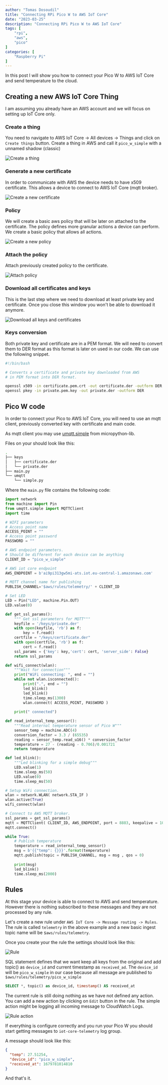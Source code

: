 ```yaml
---
author: "Tomas Dosoudil"
title: "Connecting RPi Pico W to AWS IoT Core"
date: "2023-03-25"
description: "Connecting RPi Pico W to AWS IoT Core"
tags: [
    "rpi",
    "aws",
    "pico"
]
categories: [
    "Raspberry Pi"
]
---
```


In this post I will show you how to connect your Pico W to AWS IoT Core and send 
temperature to the cloud.

## Creating a new AWS IoT Core Thing

I am assuming you already have an AWS account and we will focus on setting up 
IoT Core only.

### Create a thing
You need to navigate to AWS IoT Core -> All devices -> Things and click on `Create things` button.
Create a thing in AWS and call it `pico_w_simple` with a unnamed shadow (classic)

![Create a thing](/post_images/2023-03-25/thing-create.png)

### Generate a new certificate
In order to communicate with AWS the device needs to have x509 certificate. This allows a device 
to connect to AWS IoT Core (mqtt broker). 

![Create a new certificate](/post_images/2023-03-25/thing-new-cert.png)

### Policy
We will create a basic aws policy that will be later on attached to the certificate. The policy
defines more granular actions a device can perform. We create a basic policy that allows all actions.

![Create a new policy](/post_images/2023-03-25/new-policy.png)

### Attach the policy
Attach previously created policy to the certificate.

![Attach policy](/post_images/2023-03-25/attach-policy.png)

### Download all certificates and keys
This is the last step where we need to download at least private key and certificate. Once you close this window you won't be able to download it anymore.

![Download all keys and certificates](/post_images/2023-03-25/download-keys.png)

### Keys conversion 
Both private key and certificate are in a PEM format. We will need to convert them to DER format as this format is later on used in our code. We can use the following snippet.

```bash
#!/bin/bash

# Converts a certificate and private key downloaded from AWS 
# in PEM format into DER format.

openssl x509 -in certificate.pem.crt -out certificate.der -outform DER
openssl pkey -in private.pem.key -out private.der -outform DER

```


## Pico W code

In order to connect your Pico to AWS IoT Core, you will need to use an mqtt client, 
previously converted key with certificate and main code.

As mqtt client you may use [umqtt.simple](https://github.com/micropython/micropython-lib/blob/master/micropython/umqtt.simple/umqtt/simple.py) from micropython-lib.

Files on your should look like this:

```bash
.
├── keys
│   ├── certificate.der
│   └── private.der
├── main.py
└── umqtt
    └── simple.py
```

Where the `main.py` file contains the following code:

```python
import network
from machine import Pin
from umqtt.simple import MQTTClient
import time

# WIFI parameters
# Access point name
ACCESS_POINT = ""
# Access point password
PASSWORD = ""

# AWS endpoint parameters.
# Should be different for each device can be anything
CLIENT_ID = "pico_w_simple"

# AWS iot core endpoint
AWS_ENDPOINT = b'ai9pi313gw5mi-ats.iot.eu-central-1.amazonaws.com'

# MQTT channel name for publishing
PUBLISH_CHANNEL='$aws/rules/telemetry/' + CLIENT_ID

# Set LED 
LED = Pin("LED", machine.Pin.OUT)
LED.value(0)

def get_ssl_params():
    """ Get ssl parameters for MQTT"""
    keyfile = '/keys/private.der'
    with open(keyfile, 'rb') as f:
        key = f.read()
    certfile = "/keys/certificate.der"
    with open(certfile, 'rb') as f:
        cert = f.read()
    ssl_params = {'key': key,'cert': cert, 'server_side': False}
    return ssl_params

def wifi_connect(wlan):
    """Wait for connection"""
    print("WiFi connecting: ", end = "")
    while not wlan.isconnected():
        print(".", end = "")
        led_blink()
        led_blink()
        time.sleep_ms(1300)
        wlan.connect( ACCESS_POINT, PASSWORD )
    
    print(" connected")

def read_internal_temp_sensor():
    """Read internal temperature sensor of Pico W"""
    sensor_temp = machine.ADC(4)
    conversion_factor = 3.3 / (65535)
    reading = sensor_temp.read_u16() * conversion_factor
    temperature = 27 - (reading - 0.706)/0.001721
    return temperature

def led_blink():
    """Led blinking for a simple debug"""
    LED.value(1)
    time.sleep_ms(50)
    LED.value(0)
    time.sleep_ms(50)

# Setup WiFi connection.
wlan = network.WLAN( network.STA_IF )
wlan.active(True)
wifi_connect(wlan)

# Connect to AWS MQTT broker.
ssl_params = get_ssl_params()
mqtt = MQTTClient( CLIENT_ID, AWS_ENDPOINT, port = 8883, keepalive = 10000, ssl = True, ssl_params = ssl_params )
mqtt.connect()

while True:    
    # Publish temperature
    temperature = read_internal_temp_sensor()
    msg = b'{{"temp": {}}}'.format(temperature)
    mqtt.publish(topic = PUBLISH_CHANNEL, msg = msg , qos = 0)
    
    print(msg)
    led_blink()
    time.sleep_ms(2000)
```

## Rules

At this stage your device is able to connect to AWS and send temperature. However there is nothing subscribed to these messages and they are not processed by any rule.

Let's create a new rule under `AWS IoT Core -> Message routing -> Rules`. The rule is called `telemetry` in the above example and a new basic ingest topic name will be `$aws/rules/telemetry`.

Once you create your the rule the settings should look like this:

![Rule](/post_images/2023-03-25/rule.png)

SQL statement defines that we want keep all keys from the original and add topic() as `device_id` and current timestamp as `received_ad`. The `device_id` will be `pico_w_simple` in our case because all message are published to `$aws/rules/telemetry/pico_w_simple`

```SQL
SELECT *, topic() as device_id, timestamp() AS received_at
```

The current rule is still doing nothing as we have not defined any action. You can add a new action by clicking on `Edit` button in the rule. The simple action might be logging all incoming message to CloudWatch Logs.

![Rule action](/post_images/2023-03-25/rule-action.png)

If everything is configure correctly and you run your Pico W you should start getting messages to `iot-core-telemetry` log group.

A message should look like this:

```json
{
  "temp": 27.51254,
  "device_id": "pico_w_simple",
  "received_at": 1679781014810
}
```

And that's it.
